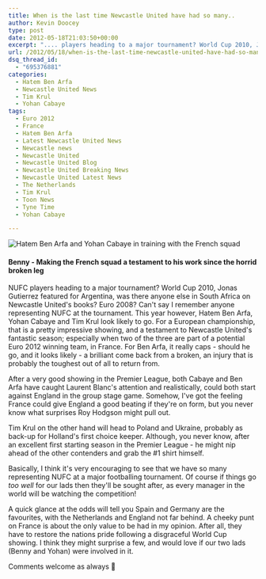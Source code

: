 ```yaml
---
title: When is the last time Newcastle United have had so many..
author: Kevin Doocey
type: post
date: 2012-05-18T21:03:50+00:00
excerpt: ".... players heading to a major tournament? World Cup 2010, Jonas Gutierrez featured for Argentina, was there anyone else in South Africa on Newcastle United's books?.."
url: /2012/05/18/when-is-the-last-time-newcastle-united-have-had-so-many/
dsq_thread_id:
  - "695376881"
categories:
  - Hatem Ben Arfa
  - Newcastle United News
  - Tim Krul
  - Yohan Cabaye
tags:
  - Euro 2012
  - France
  - Hatem Ben Arfa
  - Latest Newcastle United News
  - Newcastle news
  - Newcastle United
  - Newcastle United Blog
  - Newcastle United Breaking News
  - Newcastle United Latest News
  - The Netherlands
  - Tim Krul
  - Toon News
  - Tyne Time
  - Yohan Cabaye

---
```

![Hatem Ben Arfa and Yohan Cabaye in training with the French squad](http://www.tynetime.com/wp-content/uploads/2012/05/Ben-Arfa-Cabaye-NUFC.jpg "Ben-Arfa-Cabaye-NUFC")
  
#### Benny - Making the French squad a testament to his work since the horrid broken leg

NUFC players heading to a major tournament? World Cup 2010, Jonas Gutierrez featured for Argentina, was there anyone else in South Africa on Newcastle United's books? Euro 2008? Can't say I remember anyone representing NUFC at the tournament. This year however, Hatem Ben Arfa, Yohan Cabaye and Tim Krul look likely to go. For a European championship, that is a pretty impressive showing, and a testament to Newcastle United's fantastic season; especially when  two of the three are part of a potential Euro 2012 winning team, in France. For Ben Arfa, it really caps - should he go, and it looks likely - a brilliant come back from a broken, an injury that is probably the toughest out of all to return from.

After a very good showing in the Premier League, both Cabaye and Ben Arfa have caught Laurent Blanc's attention and realistically, could both start against England in the group stage game. Somehow, I've got the feeling France could give England a good beating if they're on form, but you never know what surprises Roy Hodgson might pull out.

Tim Krul on the other hand will head to Poland and Ukraine, probably as back-up for Holland's first choice keeper. Although, you never know, after an excellent first starting season in the Premier League - he might nip ahead of the other contenders and grab the #1 shirt himself.

Basically, I think it's very encouraging to see that we have so many representing NUFC at a major footballing tournament. Of course if things go _too well_ for our lads then they'll be sought after, as every manager in the world will be watching the competition!

A quick glance at the odds will tell you Spain and Germany are the favourites, with the Netherlands and England not far behind. A cheeky punt on France is about the only value to be had in my opinion. After all, they have to restore the nations pride following a disgraceful World Cup showing. I think they might surprise a few, and would love if our two lads (Benny and Yohan) were involved in it.

Comments welcome as always 🙂
